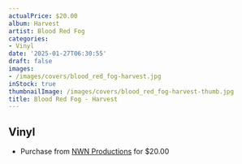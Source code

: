```yaml
---
actualPrice: $20.00
album: Harvest
artist: Blood Red Fog
categories:
- Vinyl
date: '2025-01-27T06:30:55'
draft: false
images:
- /images/covers/blood_red_fog-harvest.jpg
inStock: true
thumbnailImage: /images/covers/blood_red_fog-harvest-thumb.jpg
title: Blood Red Fog - Harvest
---
```


## Vinyl
* Purchase from [NWN Productions](http://shop.nwnprod.com/index.php?route=product/product&path=75&product_id=59649&sort=pd.name&order=ASC) for $20.00
